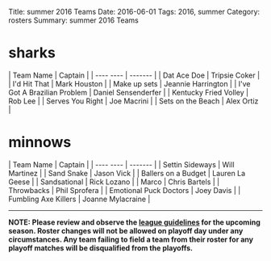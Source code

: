 Title: summer 2016 Teams
Date: 2016-06-01
Tags: 2016, summer
Category: rosters
Summary: summer 2016 Teams

sharks
=====
| Team Name | Captain |
| ---- ---- | ------- |
| Dat Ace Doe | Tripsie Coker |
| I'd Hit That | Mark Houston |
| Make up sets | Jeannie Harrington |
| I've Got A Brazilian Problem | Daniel Sensenderfer |
| Kentucky Fried Volley | Rob Lee |
| Serves You Right | Joe Macrini |
| Sets on the Beach | Alex Ortiz |


minnows
=====
| Team Name | Captain |
| ---- ---- | ------- |
| Settin Sideways | Will Martinez |
| Sand Snake | Jason Vick |
| Ballers on a Budget | Lauren La Geese |
| Sandsational | Rick Lozano |
| Marco | Chris Bartels |
| Throwbacks | Phil Sprofera |
| Emotional Puck Doctors | Joey Davis |
| Fumbling Axe Killers | Joanne Mylacraine |



---
**NOTE: Please review and observe the [league guidelines]({filename}/pages/leagueguidelines.md) for the upcoming season. Roster changes will not be allowed on playoff day under any circumstances. Any team failing to field a team from their roster for any playoff matches will be disqualified from the playoffs.**


